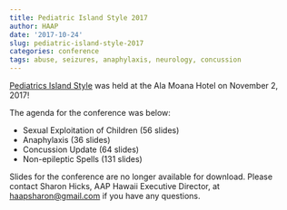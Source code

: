 ```yaml
---
title: Pediatric Island Style 2017
author: HAAP
date: '2017-10-24'
slug: pediatric-island-style-2017
categories: conference
tags: abuse, seizures, anaphylaxis, neurology, concussion
---
```


[Pediatrics Island Style](http://aaphawaii.org/event/pediatrics-island-style-conference-cme-available/) was held at the Ala Moana Hotel on November 2, 2017! 

The agenda for the conference was below:

* Sexual Exploitation of Children (56 slides)
* Anaphylaxis (36 slides)
* Concussion Update (64 slides)
* Non-epileptic Spells (131 slides)

Slides for the conference are no longer available for download. Please contact Sharon Hicks, AAP Hawaii Executive Director, at [haapsharon@gmail.com](mailto:haapsharon@gmail.com) if you have any questions.